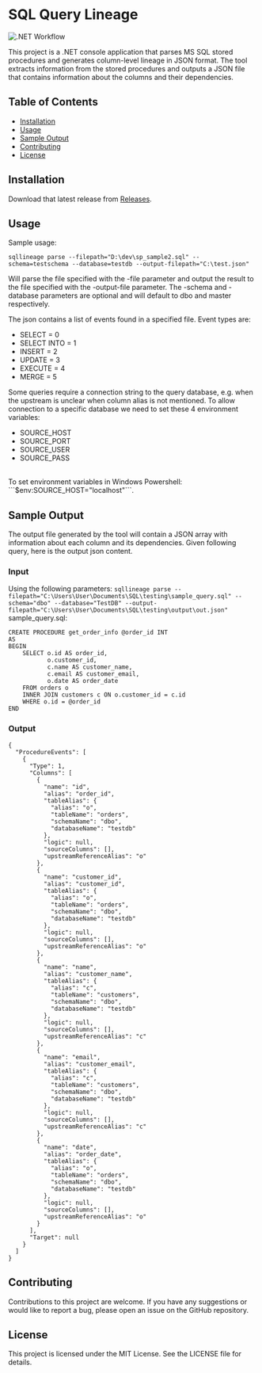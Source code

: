 # SQL Query Lineage
![.NET Workflow](https://github.com/SimenNielsen/SQLQueryLineage/actions/workflows/dotnet.yml/badge.svg)

This project is a .NET console application that parses MS SQL stored procedures and generates column-level lineage in JSON format. The tool extracts information from the stored procedures and outputs a JSON file that contains information about the columns and their dependencies.

## Table of Contents
- [Installation](https://github.com/SimenNielsen/SQLQueryLineage#installation)
- [Usage](https://github.com/SimenNielsen/SQLQueryLineage#usage)
- [Sample Output](https://github.com/SimenNielsen/SQLQueryLineage#sample-output)
- [Contributing](https://github.com/SimenNielsen/SQLQueryLineage#contributing)
- [License](https://github.com/SimenNielsen/SQLQueryLineage#license)

## Installation
Download that latest release from [Releases](https://github.com/SimenNielsen/SQL_Procedure_Parser/releases).

## Usage
Sample usage:
```
sqllineage parse --filepath="D:\dev\sp_sample2.sql" --schema=testschema --database=testdb --output-filepath="C:\test.json"
```

Will parse the file specified with the -file parameter and output the result to the file specified with the -output-file parameter. The -schema and -database parameters are optional and will default to dbo and master respectively.

The json contains a list of events found in a specified file. Event types are:
* SELECT = 0
* SELECT INTO = 1
* INSERT = 2
* UPDATE = 3
* EXECUTE = 4
* MERGE = 5

Some queries require a connection string to the query database, e.g. when the upstream is unclear when column alias is not mentioned. To allow connection to a specific database we need to set these 4 environment variables:
- SOURCE_HOST
- SOURCE_PORT
- SOURCE_USER
- SOURCE_PASS
<br>
To set environment variables in Windows Powershell: ```$env:SOURCE_HOST="localhost"```.


## Sample Output
The output file generated by the tool will contain a JSON array with information about each column and its dependencies. Given following query, here is the output json content.
### Input
Using the following parameters: ```sqllineage parse --filepath="C:\Users\User\Documents\SQL\testing\sample_query.sql" --schema="dbo" --database="TestDB" --output-filepath="C:\Users\User\Documents\SQL\testing\output\out.json"```
sample_query.sql:
```
CREATE PROCEDURE get_order_info @order_id INT
AS
BEGIN
    SELECT o.id AS order_id,
           o.customer_id,
           c.name AS customer_name,
           c.email AS customer_email,
           o.date AS order_date
    FROM orders o
    INNER JOIN customers c ON o.customer_id = c.id
    WHERE o.id = @order_id
END
```
### Output
```
{
  "ProcedureEvents": [
    {
      "Type": 1,
      "Columns": [
        {
          "name": "id",
          "alias": "order_id",
          "tableAlias": {
            "alias": "o",
            "tableName": "orders",
            "schemaName": "dbo",
            "databaseName": "testdb"
          },
          "logic": null,
          "sourceColumns": [],
          "upstreamReferenceAlias": "o"
        },
        {
          "name": "customer_id",
          "alias": "customer_id",
          "tableAlias": {
            "alias": "o",
            "tableName": "orders",
            "schemaName": "dbo",
            "databaseName": "testdb"
          },
          "logic": null,
          "sourceColumns": [],
          "upstreamReferenceAlias": "o"
        },
        {
          "name": "name",
          "alias": "customer_name",
          "tableAlias": {
            "alias": "c",
            "tableName": "customers",
            "schemaName": "dbo",
            "databaseName": "testdb"
          },
          "logic": null,
          "sourceColumns": [],
          "upstreamReferenceAlias": "c"
        },
        {
          "name": "email",
          "alias": "customer_email",
          "tableAlias": {
            "alias": "c",
            "tableName": "customers",
            "schemaName": "dbo",
            "databaseName": "testdb"
          },
          "logic": null,
          "sourceColumns": [],
          "upstreamReferenceAlias": "c"
        },
        {
          "name": "date",
          "alias": "order_date",
          "tableAlias": {
            "alias": "o",
            "tableName": "orders",
            "schemaName": "dbo",
            "databaseName": "testdb"
          },
          "logic": null,
          "sourceColumns": [],
          "upstreamReferenceAlias": "o"
        }
      ],
      "Target": null
    }
  ]
}
```

## Contributing
Contributions to this project are welcome. If you have any suggestions or would like to report a bug, please open an issue on the GitHub repository.

## License
This project is licensed under the MIT License. See the LICENSE file for details.
